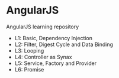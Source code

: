 # AngularJS
AngularJS learning repository

* L1: Basic, Dependency Injection
* L2: Filter, Digest Cycle and Data Binding
* L3: Looping
* L4: Controller as Synax
* L5: Service, Factory and Provider 
* L6: Promise